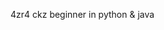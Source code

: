 4zr4 ckz
beginner in python & java
<!---
3zr4-ckz/3zr4-ckz is a ✨ special ✨ repository because its `README.md` (this file) appears on your GitHub profile.
You can click the Preview link to take a look at your changes.
--->
